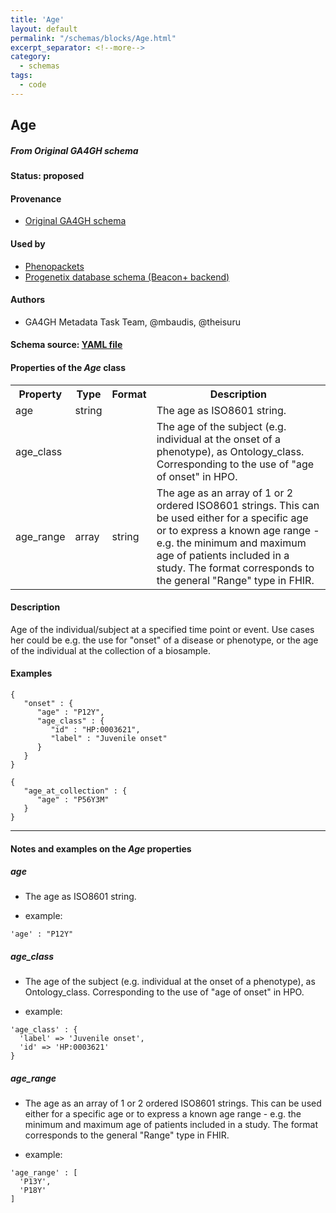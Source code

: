 ```yaml
---
title: 'Age'
layout: default
permalink: "/schemas/blocks/Age.html"
excerpt_separator: <!--more-->
category:
  - schemas
tags:
  - code
---
```

## Age
##### From Original GA4GH schema

#### Status: __proposed__

<!--more-->



#### Provenance  

* [Original GA4GH schema](https://github.com/ga4gh/ga4gh-schemas/blob/master/src/main/proto/ga4gh/bio_metadata.proto#L111)  

#### Used by  

* [Phenopackets](https://github.com/phenopackets/phenopacket-schema/blob/master/docs/age.rst)  
* [Progenetix database schema (Beacon+ backend)](https://github.com/progenetix/schemas/tree/master/main/yaml)  

#### Authors

* GA4GH Metadata Task Team, @mbaudis, @theisuru

#### Schema source: [YAML file](https://github.com/ga4gh-schemablocks/blocks/blob/master/src/yaml/age.yaml)    
#### Properties of the _Age_ class    

<table>
  <tr>
    <th>Property</th>
    <th>Type</th>
    <th>Format</th>
    <th>Description</th>
  </tr>
  <tr>
    <td>age</td>
    <td>string</td>
    <td></td>
    <td>The age as ISO8601 string.
</td>
  </tr>
  <tr>
    <td>age_class</td>
    <td></td>
    <td></td>
    <td>The age of the subject (e.g. individual at the onset of a phenotype), 
as Ontology_class.
Corresponding to the use of "age of onset" in HPO.
</td>
  </tr>
  <tr>
    <td>age_range</td>
    <td>array</td>
    <td>string</td>
    <td>The age as an array of 1 or 2 ordered ISO8601 strings. This can be 
used either for a specific age or to express a known age range - e.g.
the minimum and maximum age of patients included in a study.
The format corresponds to the general "Range" type in FHIR.
</td>
  </tr>

</table>


#### Description 
Age of the individual/subject at a specified time point or event.
Use cases her could be e.g. the use for "onset" of a disease or phenotype, 
or the age of the individual at the collection of a biosample.



#### Examples

```
{
   "onset" : {
      "age" : "P12Y",
      "age_class" : {
         "id" : "HP:0003621",
         "label" : "Juvenile onset"
      }
   }
}
```
```
{
   "age_at_collection" : {
      "age" : "P56Y3M"
   }
}
```
--------------------------------------------------------------------------------

<h4>Notes and examples on the <i>Age</i> properties</h4>

##### age

* The age as ISO8601 string.

* example:

```
'age' : "P12Y"
```

##### age_class

* The age of the subject (e.g. individual at the onset of a phenotype), 
as Ontology_class.
Corresponding to the use of "age of onset" in HPO.

* example:

```
'age_class' : {
  'label' => 'Juvenile onset',
  'id' => 'HP:0003621'
}
```

##### age_range

* The age as an array of 1 or 2 ordered ISO8601 strings. This can be 
used either for a specific age or to express a known age range - e.g.
the minimum and maximum age of patients included in a study.
The format corresponds to the general "Range" type in FHIR.

* example:

```
'age_range' : [
  'P13Y',
  'P18Y'
]
```

